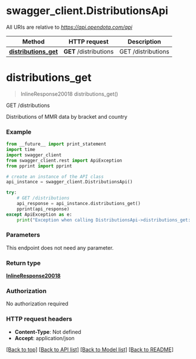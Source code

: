 # swagger_client.DistributionsApi

All URIs are relative to *https://api.opendota.com/api*

Method | HTTP request | Description
------------- | ------------- | -------------
[**distributions_get**](DistributionsApi.md#distributions_get) | **GET** /distributions | GET /distributions


# **distributions_get**
> InlineResponse20018 distributions_get()

GET /distributions

Distributions of MMR data by bracket and country

### Example 
```python
from __future__ import print_statement
import time
import swagger_client
from swagger_client.rest import ApiException
from pprint import pprint

# create an instance of the API class
api_instance = swagger_client.DistributionsApi()

try: 
    # GET /distributions
    api_response = api_instance.distributions_get()
    pprint(api_response)
except ApiException as e:
    print("Exception when calling DistributionsApi->distributions_get: %s\n" % e)
```

### Parameters
This endpoint does not need any parameter.

### Return type

[**InlineResponse20018**](InlineResponse20018.md)

### Authorization

No authorization required

### HTTP request headers

 - **Content-Type**: Not defined
 - **Accept**: application/json

[[Back to top]](#) [[Back to API list]](../README.md#documentation-for-api-endpoints) [[Back to Model list]](../README.md#documentation-for-models) [[Back to README]](../README.md)

